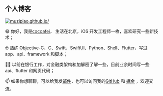 ## 个人博客

[![muzipiao.github.io/](https://github.com/muzipiao/muzipiao.github.io/workflows/muzipiao.github.io//badge.svg)](https://muzipiao.github.io/)

😁  你好，我是[cocoafei](https://github.com/muzipiao)， 生活在北京，iOS 开发工程师一枚，喜欢研究一些新技术；

🤓  熟练 Objective-C、C、Swift、SwiftUI、Python、Shell、Flutter，写过 app、api、framework 和脚本；

👨‍💻‍  以前在银行工作，对金融类架构和加解密了解一些，目前业余时间写一些 api、flutter 和网页代码；

📫  如果你想聊聊，可以给我发[邮件](mailto:lifei_zdjl@126.com)，也可以访问我的[GitHub](https://github.com/muzipiao)  和 [掘金](https://juejin.cn/user/5b2f1c51f265da59ad439f69) ，欢迎交流。
